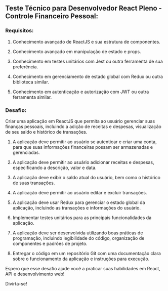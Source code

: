 ## Teste Técnico para Desenvolvedor React Pleno - Controle Financeiro Pessoal:

### **Requisitos**:

1. Conhecimento avançado de ReactJS e sua estrutura de componentes.

2. Conhecimento avançado em manipulação de estado e props.

3. Conhecimento em testes unitários com Jest ou outra ferramenta de sua preferência.

4. Conhecimento em gerenciamento de estado global com Redux ou outra biblioteca similar.

5. Conhecimento em autenticação e autorização com JWT ou outra ferramenta similar.

### **Desafio**:

Criar uma aplicação em ReactJS que permita ao usuário gerenciar suas finanças pessoais, incluindo a adição de receitas e despesas, visualização de seu saldo e histórico de transações.

1. A aplicação deve permitir ao usuário se autenticar e criar uma conta, para que suas informações financeiras possam ser armazenadas e gerenciadas.

2. A aplicação deve permitir ao usuário adicionar receitas e despesas, especificando a descrição, valor e data.

3. A aplicação deve exibir o saldo atual do usuário, bem como o histórico de suas transações.

4. A aplicação deve permitir ao usuário editar e excluir transações.

5. A aplicação deve usar Redux para gerenciar o estado global da aplicação, incluindo as transações e informações do usuário.

6. Implementar testes unitários para as principais funcionalidades da aplicação.

7. A aplicação deve ser desenvolvida utilizando boas práticas de programação, incluindo legibilidade do código, organização de componentes e padrões de projeto.

8. Entregar o código em um repositório Git com uma documentação clara sobre o funcionamento da aplicação e instruções para execução.

Espero que esse desafio ajude você a praticar suas habilidades em React, API e desenvolvimento web!

Divirta-se!
